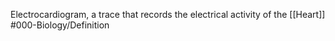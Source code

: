 Electrocardiogram, a trace that records the electrical activity of the [[Heart]]
#000-Biology/Definition 